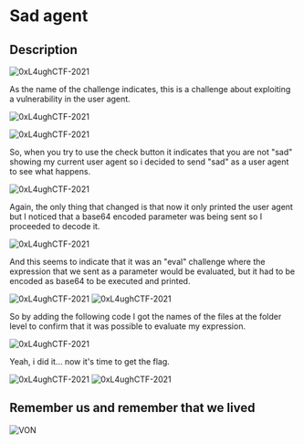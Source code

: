 # Sad agent

## Description

![0xL4ughCTF-2021](img/1.png)

As the name of the challenge indicates, this is a challenge about exploiting a vulnerability in the user agent.

![0xL4ughCTF-2021](img/2.png)

![0xL4ughCTF-2021](img/3.png)

So, when you try to use the check button it indicates that you are not "sad" showing my current user agent so i decided to send "sad" as a user agent to see what happens.

![0xL4ughCTF-2021](img/5.png)

Again, the only thing that changed is that now it only printed the user agent but I noticed that a base64 encoded parameter was being sent so I proceeded to decode it.

![0xL4ughCTF-2021](img/4.png)

And this seems to indicate that it was an "eval" challenge where the expression that we sent as a parameter would be evaluated, but it had to be encoded as base64 to be executed and printed.

![0xL4ughCTF-2021](img/6.png)
![0xL4ughCTF-2021](img/7.png)

So by adding the following code I got the names of the files at the folder level to confirm that it was possible to evaluate my expression.

![0xL4ughCTF-2021](img/8.png)

Yeah, i did it... now it's time to get the flag.

![0xL4ughCTF-2021](img/9.png)
![0xL4ughCTF-2021](img/10.png)

## Remember us and remember that we lived

![VON](https://thumbs.gfycat.com/ZanyFrenchApisdorsatalaboriosa-size_restricted.gif)